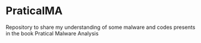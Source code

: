 # PraticalMA
Repository to share my understanding of some malware and codes presents in the book Pratical Malware Analysis
